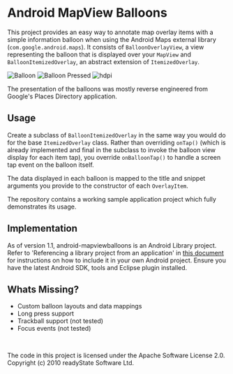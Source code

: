 Android MapView Balloons
========================

This project provides an easy way to annotate map overlay items with a simple information balloon when using the Android Maps external library (`com.google.android.maps`). It consists of `BalloonOverlayView`, a view representing the balloon that is displayed over your `MapView` and `BalloonItemizedOverlay`, an abstract extension of `ItemizedOverlay`.

![Balloon](http://jeffgilfelt.com/mapviewballoons/device-balloon1.png "Balloon")
![Balloon Pressed](http://jeffgilfelt.com/mapviewballoons/device-balloon2.png "Balloon Pressed")
![hdpi](http://jeffgilfelt.com/mapviewballoons/device-balloon-hdpi.png "hdpi")

The presentation of the balloons was mostly reverse engineered from Google's Places Directory application. 

Usage
-----

Create a subclass of `BalloonItemizedOverlay` in the same way you would do for the base `ItemizedOverlay` class. Rather than overriding `onTap()` (which is already implemented and final in the subclass to invoke the balloon view display for each item tap), you override `onBalloonTap()` to handle a screen tap event on the balloon itself.

The data displayed in each balloon is mapped to the title and snippet arguments you provide to the constructor of each `OverlayItem`.

The repository contains a working sample application project which fully demonstrates its usage.

Implementation
--------------

As of version 1.1, android-mapviewballoons is an Android Library project. Refer to 'Referencing a library project from an application' in [this document](http://developer.android.com/guide/developing/eclipse-adt.html#libraryProject) for instructions on how to include it in your own Android project. Ensure you have the latest Android SDK, tools and Eclipse plugin installed.

Whats Missing?
--------------

* Custom balloon layouts and data mappings
* Long press support
* Trackball support (not tested)
* Focus events (not tested)

<br />

The code in this project is licensed under the Apache Software License 2.0.
<br />
Copyright (c) 2010 readyState Software Ltd.
